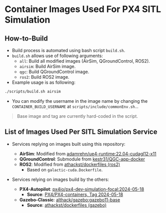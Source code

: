 # Container Images Used For PX4 SITL Simulation

## How-to-Build

- Build process is automated using bash script `build.sh`.
- `build.sh` allows use of following arguments:
    - `all`: Build all modified images (AirSim, QGroundControl, ROS2).
    - `airsim`: Build AirSim image.
    - `qgc`: Build QGroundControl image.
    - `ros2`: Build ROS2 image.
- Example usage is as following:

```bash
./scripts/build.sh airsim
```

- You can modify the username in the image name by changing the `CONTAINER_BUILD_USERNAME` at `scripts/include/commonEnv.sh.`.

> Base image and tag are currently hard-coded in the script.

## List of Images Used Per SITL Simulation Service

- Services replying on images built using this repository:
    - **AirSim**: Modified from [adamrehn/ue4-runtime:22.04-cudagl12-x11](https://hub.docker.com/layers/adamrehn/ue4-runtime/22.04-cudagl12-x11/images/sha256-91ad394e6166c82457e7a4fae5eea5e95b4f58159bb018ed860525e4e7b488e1?context=explore)
    - **QGroundControl**: Submodule from [kestr31/QGC-app-docker](https://github.com/kestr31/QGC-app-docker)
    - **ROS2**: Modified from [athackst/dockerfiles (ros2)](https://github.com/athackst/dockerfiles/tree/main/ros2)
      - Based on `galactic-cuda.Dockerfile`.

- Services relying on images build by the others:
    - **PX4-Autopilot**: [px4io/px4-dev-simulation-focal:2024-05-18](https://hub.docker.com/layers/px4io/px4-dev-simulation-focal/2024-05-18/images/sha256-99716166fe296ef587fd1a97df64d0a004481ec96898e0a28d9ccbf42efa71f9?context=explore)
        - **Source**: [PX4/PX4-containers, Tag 2024-05-18](https://github.com/PX4/PX4-containers/tree/2024-05-18)
    - **Gazebo-Classic**: [althack/gazebo:gazebo11-base](https://hub.docker.com/layers/althack/gazebo/gazebo11-base/images/sha256-de4ffbf5f4b7c19b9e21731ea8a7637b4b9e1979c65fe1c35676964af0fd2f81?context=explore)
        - **Source**: [athackst/dockerfiles (gazebo)](https://github.com/athackst/dockerfiles/tree/main/gazebo)


